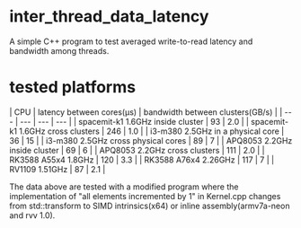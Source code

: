 # inter_thread_data_latency
A simple C++ program to test averaged write-to-read latency and bandwidth among threads.

# tested platforms

| CPU | latency between cores(μs) | bandwidth between clusters(GB/s) |
| --- | --- | --- | --- |
| spacemit-k1 1.6GHz inside cluster | 93 | 2.0 |
| spacemit-k1 1.6GHz cross clusters | 246 | 1.0 |
| i3-m380 2.5GHz in a physical core | 36 | 15 |
| i3-m380 2.5GHz cross physical cores | 89 | 7 |
| APQ8053 2.2GHz inside cluster | 69 | 6 |
| APQ8053 2.2GHz cross clusters | 111 | 2.0 |
| RK3588 A55x4 1.8GHz | 120 | 3.3 |
| RK3588 A76x4 2.26GHz | 117 | 7 |
| RV1109 1.51GHz | 87 | 2.1 |

The data above are tested with a modified program where the implementation of "all elements incremented by 1" in Kernel.cpp changes from std::transform to SIMD intrinsics(x64) or inline assembly(armv7a-neon and rvv 1.0).
